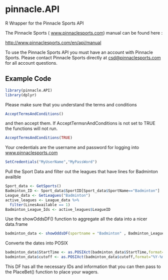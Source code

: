 # pinnacle.API
R Wrapper for the Pinnacle Sports API

The Pinnacle Sports ( www.pinnaclesports.com) manual can be found here :

http://www.pinnaclesports.com/en/api/manual

To use the Pinnacle Sports API you must have an account with Pinnacle Sports.
Please contact Pinnacle Sports directly at csd@pinnaclesports.com for all account questions.

Example Code
------------
``` r
library(pinnacle.API)
library(dplyr)
```
Please make sure that you understand the terms and conditions 
``` r
AcceptTermsAndConditions()
```
and then accept them. If AcceptTermsnAndConditions is not set to TRUE the functions will not run.
```r
AcceptTermsAndConditions(TRUE)
```
Your credentials are the username and password for logging into www.pinnaclesports.com
``` r
SetCredentials("MyUserName","MyPassWord")
```

Pull the Sport Data and filter out the leagues that have lines for Badminton availble

```r
Sport_data <- GetSports() 
Badminton_ID <- Sport_data$SportID[Sport_data$SportName=="Badminton"]
League_data <- GetLeagues("Badminton")
active_leagues <- League_data %>% 
  filter(LinesAvailable == 1)
Badminton_League_Ids <- active_leagues$LeagueID
```

Use the showOddsDF() function to aggregate all the data into a nicer data.frame
```r
badminton_data <- showOddsDF(sportname = "Badminton" , Badminton_League_Ids )
```
Converte  the dates into POSIX
```r
badminton_data$StartTime <- as.POSIXct(badminton_data$StartTime,format="%Y-%m-%dT%H:%M:%S")
badminton_data$cutoff <- as.POSIXct(badminton_data$cutoff,format="%Y-%m-%dT%H:%M:%S")
```
This DF has all the necessary IDs and information that you can then pass to the PlaceBet() function to place your wagers.
